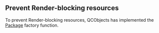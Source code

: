 ## Prevent Render-blocking resources

To prevent Render-blocking resources, QCObjects has implemented the [Package](#Package) factory function.

